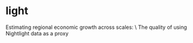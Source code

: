 # light
Estimating regional economic growth across scales: \\ The quality of using Nightlight data as a proxy
